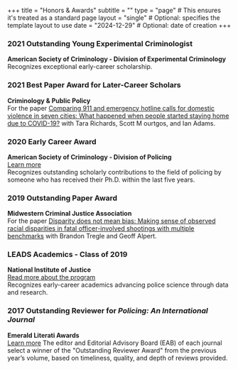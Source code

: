 +++
title = "Honors & Awards"
subtitle = ""
type = "page"  # This ensures it's treated as a standard page
layout = "single"  # Optional: specifies the template layout to use
date = "2024-12-29"  # Optional: date of creation
+++

### 2021 Outstanding Young Experimental Criminologist  
**American Society of Criminology - Division of Experimental Criminology**  
Recognizes exceptional early-career scholarship.

### 2021 Best Paper Award for Later-Career Scholars
**Criminology & Public Policy**  
For the paper [Comparing 911 and emergency hotline calls for domestic violence in seven cities: What happened when people started staying home due to COVID-19?](https://doi.org/10.1111/1745-9133.12564) with Tara Richards, Scott M ourtgos, and Ian Adams. 

### 2020 Early Career Award  
**American Society of Criminology - Division of Policing**  
[Learn more](https://ascpolicing.org/awards/)  
Recognizes outstanding scholarly contributions to the field of policing by someone who has received their Ph.D. within the last five years.  

### 2019 Outstanding Paper Award  
**Midwestern Criminal Justice Association**  
For the paper [Disparity does not mean bias: Making sense of observed racial disparities in fatal officer-involved shootings with multiple benchmarks](https://doi.org/10.1080/0735648X.2018.1547269) with Brandon Tregle and Geoff Alpert.  

### LEADS Academics - Class of 2019
**National Institute of Justice**  
[Read more about the program](https://nij.ojp.gov/funding/leads-scholar-biographies)  
Recognizes early-career academics advancing police science through data and research.  

### 2017 Outstanding Reviewer for *Policing: An International Journal*
**Emerald Literati Awards**  
[Learn more](https://www.emeraldgrouppublishing.com/our-awards/emerald-literati-awards?year=2017&journal=pijpsm)
The editor and Editorial Advisory Board (EAB) of each journal select a winner of the "Outstanding Reviewer Award" from the previous year’s volume, based on timeliness, quality, and depth of reviews provided.